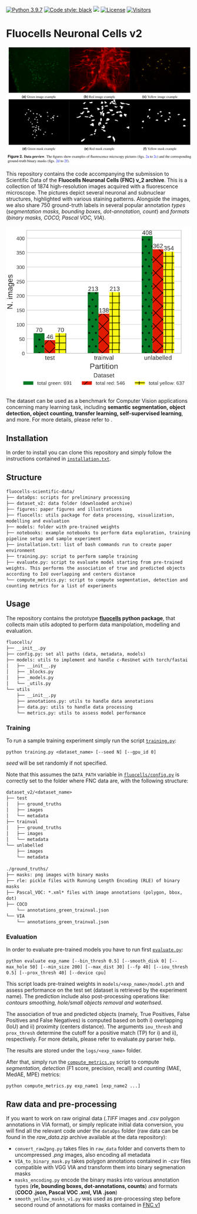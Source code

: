 
[![Python 3.9.7](https://img.shields.io/badge/python-3.9.7-blue.svg)](https://www.python.org/downloads/release/python-360/)
[![Code style: black](https://img.shields.io/badge/code%20style-black-000000.svg)](https://github.com/psf/black)
<img src="https://img.shields.io/badge/PyTorch-EE4C2C?style=flat-square&logo=Pytorch&logoColor=white"/></a>
[![License](https://img.shields.io/badge/License-Apache_2.0-blue.svg)](https://opensource.org/licenses/Apache-2.0)
[![Visitors](https://api.visitorbadge.io/api/visitors?path=https%3A%2F%2Fgithub.com%2FTIO-IKIM%2FCellViT&label=Visitors&countColor=%23263759&style=flat)](https://visitorbadge.io/status?path=https%3A%2F%2Fgithub.com%2FTIO-IKIM%2FCellViT)

# Fluocells Neuronal Cells v2

![Data preview](figures/data_preview.png)

This repository contains the code accompanying the submission to Scientific Data of the **Fluocells Neuronal Cells (FNC) v_2 archive**.
This is a collection of 1874 high-resolution images acquired with a fluorescence microscope. 
The pictures depict several neuronal and subnuclear structures, highlighted with various staining patterns.
Alongside the images, we also share 750 ground-truth labels in several popular annotation *types* (*segmentation masks, bounding boxes, dot-annotation, count*) and *formats* (*binary masks, COCO, Pascal VOC, VIA*). 

![Data composition](figures/FNC_composition.png)

The dataset can be used as a benchmark for Computer Vision applications concerning many learning task, including **semantic segmentation, object detection, object counting, transfer learning, self-supervised learning**, and more.
For more details, please refer to <DOI TO INSERT>.

## Installation
In order to install you can clone this repository and simply follow the instructions contained in [`installation.txt`](installation.txt).

## Structure

```
fluocells-scientific-data/
├── dataOps: scripts for preliminary processing
├── dataset_v2: data folder (downloaded archive)
├── figures: paper figures and illustrations
├── fluocells: utils package for data processing, visualization, modelling and evaluation
├── models: folder with pre-trained weights
├── notebooks: example notebooks to perform data exploration, training pipeline setup and sample experiment
├── installation.txt: list of bash commands run to create paper environment
├── training.py: script to perform sample training
├── evaluate.py: script to evaluate model starting from pre-trained weights. This performs the association of true and predicted objects according to IoU overlapping and centers distance
└── compute_metrics.py: script to compute segmentation, detection and counting metrics for a list of experiments
```


## Usage

The repository contains the prototype **[fluocells](fluocells/) python package**, that collects main utils adopted to perform data manipolation, modelling and evaluation.

```
fluocells/
├── __init__.py
├── config.py: set all paths (data, metadata, models)
├── models: utils to implement and handle c-ResUnet with torch/fastai
│   ├── __init__.py
│   ├── _blocks.py
│   ├── _models.py
│   └── _utils.py
└── utils
    ├── __init__.py
    ├── annotations.py: utils to handle data annotations
    ├── data.py: utils to handle data processing
    └── metrics.py: utils to assess model performance
```

### Training
To run a sample training experiment simply run the script [`training.py`](training.py):

```
python training.py <dataset_name> [--seed N] [--gpu_id 0]
```
*seed* will be set randomly if not specified.

Note that this assumes the `DATA_PATH` variable in [`fluocells/config.py`](fluocells/config.py) is correctly set to the folder where FNC data are, with the following structure:

```
dataset_v2/<dataset_name>
├── test
│   ├── ground_truths
│   ├── images
│   └── metadata
├── trainval
│   ├── ground_truths
│   ├── images
│   └── metadata
└── unlabelled
    ├── images
    └── metadata

./ground_truths/
├── masks: png images with binary masks
├── rle: pickle files with Running Length Encoding (RLE) of binary masks
├── Pascal_VOC: *.xml* files with image annotations (polygon, bbox, dot)
├── COCO
    └── annotations_green_trainval.json
└── VIA
    └── annotations_green_trainval.json
```

### Evaluation
In order to evaluate pre-trained models you have to run first [`evaluate.py`](evaluate.py):

```
python evaluate exp_name [--bin_thresh 0.5] [--smooth_disk 0] [--max_hole 50] [--min_size 200] [--max_dist 30] [--fp 40] [--iou_thresh 0.5] [--prox_thresh 40] [--device cpu]
```

This script loads pre-trained weights in `models/<exp_name>/model.pth` and assess performance on the test set (dataset is retrieved by the experiment name). 
The prediction include also post-processing operations like: *contours smoothing, hole/small objects removal and waterhsed*. 

The association of true and predicted objects (namely, True Positives, False Positives and False Negatives) is computed based on both i) overlapping (IoU) and ii) proximity (centers distance).
The arguments `iou_thresh` and `prox_thresh` determine the cutoff for a positive match (TP) for i) and ii), respectively.
For more details, please refer to evaluate.py parser help.

The results are stored under the `logs/<exp_name>` folder.

After that, simply run the [`compute_metrics.py`](compute_metrics.py) script to compute *segmentation, detection* (F1 score, precision, recall) and *counting* (MAE, MedAE, MPE) metrics:

```
python compute_metrics.py exp_name1 [exp_name2 ...]
```

## Raw data and pre-processing

If you want to work on raw original data (*.TIFF* images and *.csv* polygon annotations in VIA format), or simply replicate initial data conversion, you will find all the relevant code under the `dataOps` folder (raw data can be found in the *raw_data.zip* archive available at the data repository):

- `convert_raw2png.py` takes files in `raw_data` folder and converts them to uncompressed *.png* images, also encoding all metadata
- `VIA_to_binary_mask.py` takes polygon annotations contained in *-csv* files compatible with VGG VIA and transform them into binary segmenation masks
- `masks_encoding.py` encode the binary masks into various annotation types (**rle, bounding boxes, dot-annotations, counts**) and formats (**COCO .json, Pascal VOC .xml, VIA .json**) 
- `smooth_yellow_masks_v1.py` was used as pre-processing step before second round of annotations for masks contained in [FNC v1](http://amsacta.unibo.it/id/eprint/6706/)



